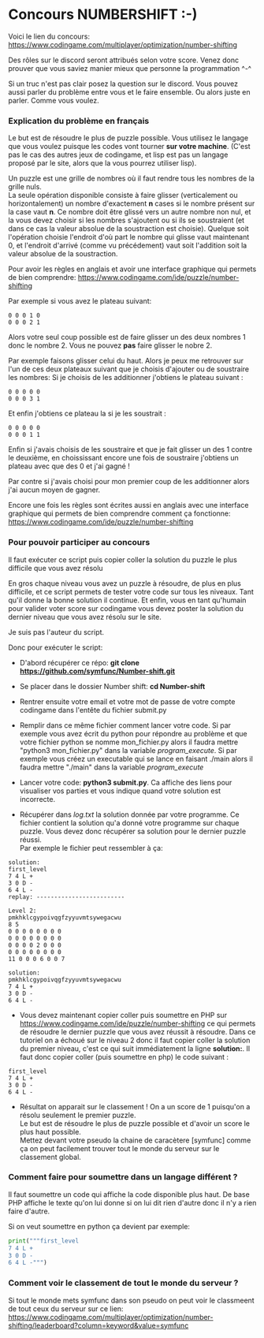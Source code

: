 # Concours NUMBERSHIFT :-)

Voici le lien du concours: https://www.codingame.com/multiplayer/optimization/number-shifting

Des rôles sur le discord seront attribués selon votre score. Venez donc prouver que vous saviez manier mieux que personne la programmation ^-^

Si un truc n'est pas clair posez la question sur le discord. Vous pouvez aussi parler du problème entre vous et le faire ensemble. Ou alors juste en parler. Comme vous voulez.

### Explication du problème en français

Le but est de résoudre le plus de puzzle possible. Vous utilisez le langage que vous voulez puisque les codes vont tourner **sur votre machine**. (C'est pas le cas des autres jeux de codingame, et lisp est pas un langage proposé par le site, alors que la vous pourrez utiliser lisp).

Un puzzle est une grille de nombres où il faut rendre tous les nombres de la grille nuls.  
La seule opération disponible consiste à faire glisser (verticalement ou horizontalement) un nombre d'exactement **n** cases si le nombre présent sur la case vaut **n**. Ce nombre doit être glissé vers un autre nombre non nul, et la vous devez choisir si les nombres s'ajoutent ou si ils se soustraient (et dans ce cas la valeur absolue de la soustraction est choisie). Quelque soit l'opération choisie l'endroit d'où part le nombre qui glisse vaut maintenant 0, et l'endroit d'arrivé (comme vu précédement) vaut soit l'addition soit la valeur absolue de la soustraction.

Pour avoir les règles en anglais et avoir une interface graphique qui permets de bien comprendre: https://www.codingame.com/ide/puzzle/number-shifting

Par exemple si vous avez le plateau suivant:
```
0 0 0 1 0
0 0 0 2 1
```
Alors votre seul coup possible est de faire glisser un des deux nombres 1 donc le nombre 2. Vous ne pouvez **pas** faire glisser le nobre 2.

Par exemple faisons glisser celui du haut. Alors je peux me retrouver sur l'un de ces deux plateaux suivant que je choisis d'ajouter ou de soustraire les nombres:
Si je choisis de les additionner j'obtiens le plateau suivant :
```
0 0 0 0 0
0 0 0 3 1
```
Et enfin j'obtiens ce plateau la si je les soustrait :
```
0 0 0 0 0
0 0 0 1 1
```
Enfin si j'avais choisis de les soustraire et que je fait glisser un des 1 contre le deuxième, en choississant encore une fois de soustraire j'obtiens un plateau avec que des 0 et j'ai gagné !

Par contre si j'avais choisi pour mon premier coup de les additionner alors j'ai aucun moyen de gagner.

Encore une fois les règles sont écrites aussi en anglais avec une interface graphique qui permets de bien comprendre comment ça fonctionne: https://www.codingame.com/ide/puzzle/number-shifting

### Pour pouvoir participer au concours

Il faut exécuter ce script puis copier coller la solution du puzzle le plus difficile que vous avez résolu

En gros chaque niveau vous avez un puzzle à résoudre, de plus en plus difficile, et ce script permets de tester votre code sur tous les niveaux. Tant qu'il donne la bonne solution il continue. Et enfin, vous en tant qu'humain pour valider voter score sur codingame vous devez poster la solution du dernier niveau que vous avez résolu sur le site.

Je suis pas l'auteur du script.

Donc pour exécuter le script:

+ D'abord récupérer ce répo:
**git clone https://github.com/symfunc/Number-shift.git**

+ Se placer dans le dossier Number shift: **cd Number-shift**

+ Rentrer ensuite votre email et votre mot de passe de votre compte codingame dans l'entête du fichier submit.py

+ Remplir dans ce même fichier comment lancer votre code. Si par exemple vous avez écrit du python pour répondre au problème et que votre fichier python se nomme mon_fichier.py alors il faudra mettre "python3 mon_fichier.py" dans la variable   *program_execute*. Si par exemple vous créez un executable qui se lance en faisant ./main alors il faudra mettre "./main" dans la variable *program_execute*

+ Lancer votre code: **python3 submit.py**. Ca affiche des liens pour visualiser vos parties et vous indique quand votre solution est incorrecte.

+ Récupérer dans _log.txt_ la solution donnée par votre programme. Ce fichier contient la solution qu'a donné votre programme sur chaque puzzle. Vous devez donc récupérer sa solution pour le dernier puzzle réussi.  
Par exemple le fichier peut ressembler à ça:
```
solution:
first_level
7 4 L +
3 0 D -
6 4 L -
replay: -------------------------

Level 2:
pmkhklcgypoivqgfzyyuvmtsywegacwu
8 5
0 0 0 0 0 0 0 0
0 0 0 0 0 0 0 0
0 0 0 0 2 0 0 0
0 0 0 0 0 0 0 0
11 0 0 0 6 0 0 7

solution:
pmkhklcgypoivqgfzyyuvmtsywegacwu
7 4 L +
3 0 D -
6 4 L -
```

+ Vous devez maintenant copier coller puis soumettre en PHP sur https://www.codingame.com/ide/puzzle/number-shifting ce qui permets de résoudre le dernier puzzle que vous avez réussit à résoudre. Dans ce tutoriel on a échoué sur le niveau 2 donc il faut copier coller la solution du premier niveau, c'est ce qui suit immédiatement la ligne **solution:**. Il faut donc copier coller (puis soumettre en php) le code suivant :
```
first_level
7 4 L +
3 0 D -
6 4 L -
```

+ Résultat on apparait sur le classement ! On a un score de 1 puisqu'on a résolu seulement le premier puzzle.  
Le but est de résoudre le plus de puzzle possible et d'avoir un score le plus haut possible.  
Mettez devant votre pseudo la chaine de caracètere [symfunc] comme ça on peut facilement trouver tout le monde du serveur sur le classement global.

### Comment faire pour soumettre dans un langage différent ?

Il faut soumettre un code qui affiche la code disponible plus haut. De base PHP affiche le texte qu'on lui donne si on lui dit rien d'autre donc il n'y a rien faire d'autre.

Si on veut soumettre en python ça devient par exemple:
```python
print("""first_level
7 4 L +
3 0 D -
6 4 L -""")
```

### Comment voir le classement de tout le monde du serveur ?

Si tout le monde mets symfunc dans son pseudo on peut voir le classmeent de tout ceux du serveur sur ce lien: https://www.codingame.com/multiplayer/optimization/number-shifting/leaderboard?column=keyword&value=symfunc
